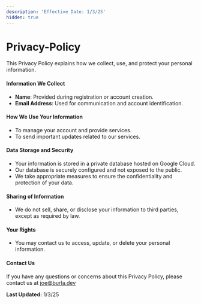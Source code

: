 ```yaml
---
description: 'Effective Date: 1/3/25'
hidden: true
---
```


# Privacy-Policy

This Privacy Policy explains how we collect, use, and protect your personal information.

#### **Information We Collect**

* **Name**: Provided during registration or account creation.
* **Email Address**: Used for communication and account identification.

#### **How We Use Your Information**

* To manage your account and provide services.
* To send important updates related to our services.

#### **Data Storage and Security**

* Your information is stored in a private database hosted on Google Cloud.
* Our database is securely configured and not exposed to the public.
* We take appropriate measures to ensure the confidentiality and protection of your data.

#### **Sharing of Information**

* We do not sell, share, or disclose your information to third parties, except as required by law.

#### **Your Rights**

* You may contact us to access, update, or delete your personal information.

#### **Contact Us**

If you have any questions or concerns about this Privacy Policy, please contact us at joe@burla.dev

**Last Updated:** 1/3/25
